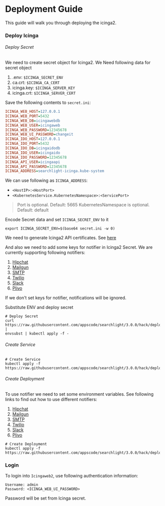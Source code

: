 # Deployment Guide

This guide will walk you through deploying the icinga2.

### Deploy Icinga

###### Deploy Secret

We need to create secret object for Icinga2. We Need following data for secret object

1. .env: `$ICINGA_SECRET_ENV`
2. ca.crt: `$ICINGA_CA_CERT`
3. icinga.key: `$ICINGA_SERVER_KEY`
4. icinga.crt: `$ICINGA_SERVER_CERT` 


Save the following contents to `secret.ini`:
```ini
ICINGA_WEB_HOST=127.0.0.1
ICINGA_WEB_PORT=5432
ICINGA_WEB_DB=icingawebdb
ICINGA_WEB_USER=icingaweb
ICINGA_WEB_PASSWORD=12345678
ICINGA_WEB_UI_PASSWORD=changeit
ICINGA_IDO_HOST=127.0.0.1
ICINGA_IDO_PORT=5432
ICINGA_IDO_DB=icingaidodb
ICINGA_IDO_USER=icingaido
ICINGA_IDO_PASSWORD=12345678
ICINGA_API_USER=icingaapi
ICINGA_API_PASSWORD=12345678
ICINGA_ADDRESS=searchlight-icinga.kube-system
```

We can use following as `ICINGA_ADDRESS`:

* `<HostIP>:<HostPort>`
* `<KubernetesService.KubernetesNamespace>:<ServicePort>`

> Port is optional. Default: 5665
> KubernetesNamespace is optional. Default: default

Encode Secret data and set `ICINGA_SECRET_ENV` to it
```console
export ICINGA_SECRET_ENV=$(base64 secret.ini -w 0)
```

We need to generate Icinga2 API certificates. See [here](certificate.md)

And also we need to add some keys for notifier in Icinga2 Secret. We are currently supporting following notifiers:

1. [Hipchat](../notifier/hipchat.md#set-environment-variables)
2. [Mailgun](../notifier/mailgun.md#set-environment-variables)
3. [SMTP](../notifier/smtp.md#set-environment-variables)
4. [Twilio](../notifier/twilio.md#set-environment-variables)
5. [Slack](../notifier/slack.md#set-environment-variables)
6. [Plivo](../notifier/plivo.md#set-environment-variables)

If we don't set keys for notifier, notifications will be ignored.

Substitute ENV and deploy secret
```console
# Deploy Secret
curl https://raw.githubusercontent.com/appscode/searchlight/3.0.0/hack/deploy/icinga2/secret.yaml |
envsubst | kubectl apply -f -
```

###### Create Service
```console
# Create Service
kubectl apply -f https://raw.githubusercontent.com/appscode/searchlight/3.0.0/hack/deploy/icinga2/service.yaml
```

###### Create Deployment

To use notifier we need to set some environment variables. See following links to find out how to use different notifiers:

1. [Hipchat](../notifier/hipchat.md#configure)
2. [Mailgun](../notifier/mailgun.md#configure)
3. [SMTP](../notifier/smtp.md#configure)
4. [Twilio](../notifier/twilio.md#configure)
5. [Slack](../notifier/slack.md#configure)
6. [Plivo](../notifier/plivo.md#configure)

```console
# Create Deployment
kubectl apply -f https://raw.githubusercontent.com/appscode/searchlight/3.0.0/hack/deploy/icinga2/deployment.yaml
```

### Login

To login into `Icingaweb2`, use following authentication information:
```
Username: admin
Password: <ICINGA_WEB_UI_PASSWORD>
```
Password will be set from Icinga secret.
